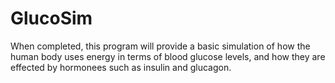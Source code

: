 # GlucoSim
When completed, this program will provide a basic simulation of how the human body uses energy in terms of blood glucose levels, and how they are effected by hormonees such as insulin and glucagon.
